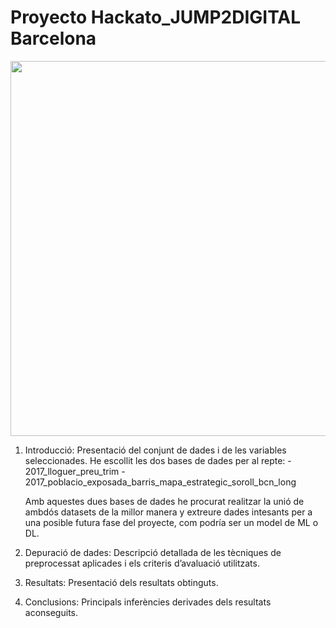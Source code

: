 # Proyecto Hackato_JUMP2DIGITAL Barcelona

<p align="center">
   <img align="center" width="600" src="https://raw.githubusercontent.com/Sergiochueco-94/Hackato_JUMP2DIGITAL/main/Images/Banner.PNG" />
</p>

1. Introducció: Presentació del conjunt de dades i de les variables seleccionades. 
    He escollit les dos bases de dades per al repte:
        - 2017_lloguer_preu_trim
        - 2017_poblacio_exposada_barris_mapa_estrategic_soroll_bcn_long

    Amb aquestes dues bases de dades he procurat realitzar la unió de ambdós datasets de la millor manera y extreure dades intesants per a una posible futura fase del proyecte, com podría ser un model de ML o DL.

2. Depuració de dades: Descripció detallada de les tècniques de preprocessat aplicades i els criteris d’avaluació utilitzats. 
3. Resultats: Presentació dels resultats obtinguts. 
4. Conclusions: Principals inferències derivades dels resultats aconseguits.  